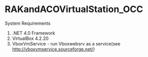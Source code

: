 # RAKandACOVirtualStation_OCC

System Requirements

1. .NET 4.0 Framework
2. VirtualBox 4.2.20 
3. VboxVmService - run Vboxwebsrv as a service(see http://vboxvmservice.sourceforge.net/)
